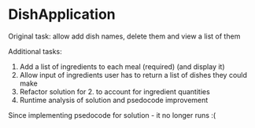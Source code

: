 # DishApplication

Original task: allow add dish names, delete them and view a list of them

Additional tasks:

1. Add a list of ingredients to each meal (required) (and display it)
2. Allow input of ingredients user has to return a list of dishes they could make
3. Refactor solution for 2. to account for ingredient quantities
4. Runtime analysis of solution and psedocode improvement

Since implementing psedocode for solution - it no longer runs :(
